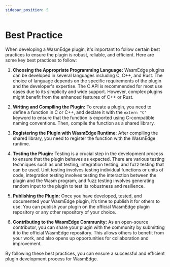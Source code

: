 ```yaml
---
sidebar_position: 5
---
```


# Best Practice 

When developing a WasmEdge plugin, it's important to follow certain best practices to ensure the plugin is robust, reliable, and efficient. Here are some key best practices to follow:

1. **Choosing the Appropriate Programming Language:**
   WasmEdge plugins can be developed in several languages including C, C++, and Rust. The choice of language depends on the specific requirements of the plugin and the developer's expertise. The C API is recommended for most use cases due to its simplicity and wide support. However, complex plugins might benefit from the enhanced features of C++ or Rust.
   
3. **Writing and Compiling the Plugin:**
   To create a plugin, you need to define a function in C or C++, and declare it with the `extern "C"` keyword to ensure that the function is exported using C-compatible naming conventions. Then, compile the function as a shared library.

4. **Registering the Plugin with WasmEdge Runtime:**
   After compiling the shared library, you need to register the function with the WasmEdge runtime. 

5. **Testing the Plugin:**
   Testing is a crucial step in the development process to ensure that the plugin behaves as expected. There are various testing techniques such as unit testing, integration testing, and fuzz testing that can be used. Unit testing involves testing individual functions or units of code, integration testing involves testing the interaction between the plugin and the Wasm program, and fuzz testing involves generating random input to the plugin to test its robustness and resilience.
   
6. **Publishing the Plugin:**
   Once you have developed, tested, and documented your WasmEdge plugin, it’s time to publish it for others to use. You can publish your plugin on the official WasmEdge plugin repository or any other repository of your choice.
   
8. **Contributing to the WasmEdge Community:**
   As an open-source contributor, you can share your plugin with the community by submitting it to the official WasmEdge repository. This allows others to benefit from your work, and also opens up opportunities for collaboration and improvement.

By following these best practices, you can ensure a successful and efficient plugin development process for WasmEdge.
